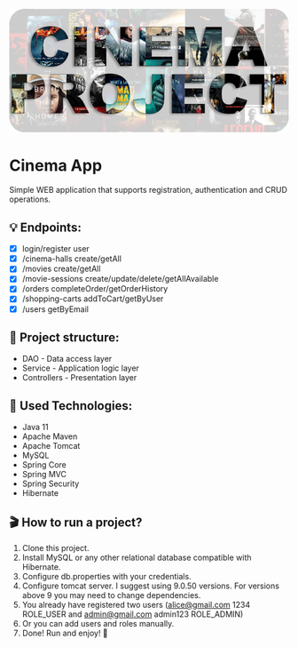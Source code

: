 ![cinema app logo](readme.images/cinema-project.png)

# Сinema App
Simple WEB application that supports registration, authentication and CRUD operations.

## 💡 Endpoints:
- [x]  login/register user
- [x]  /cinema-halls create/getAll
- [x]  /movies create/getAll
- [x]  /movie-sessions create/update/delete/getAllAvailable
- [x]  /orders completeOrder/getOrderHistory
- [x]  /shopping-carts addToCart/getByUser
- [x]  /users getByEmail

## 📃 Project structure: 
- DAO - Data access layer
- Service - Application logic layer
- Controllers - Presentation layer

## 📃 Used Technologies:
* Java 11
* Apache Maven
* Apache Tomcat
* MySQL
* Spring Core
* Spring MVC
* Spring Security
* Hibernate

## 🎬 How to run a project? 
1. Clone this project.
2. Install MySQL or any other relational database compatible with Hibernate.
3. Configure db.properties with your credentials.
4. Configure tomcat server. I suggest using 9.0.50 versions. For versions above 9 you may need to change dependencies.
5. You already have registered two users (alice@gmail.com 1234 ROLE_USER and admin@gmail.com 
admin123 ROLE_ADMIN)
6. Or you can add users and roles manually.
7. Done! Run and enjoy! 🎉

